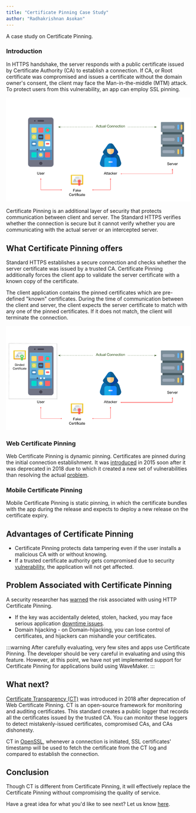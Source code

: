 ```yaml
---
title: "Certificate Pinning Case Study"
author: "Radhakrishnan Asokan"
---
```


A case study on Certificate Pinning.

<!--truncate-->

### Introduction

In HTTPS handshake, the server responds with a public certificate issued by Certificate Authority (CA) to establish a connection. If CA, or Root certificate was compromised and issues a certificate without the domain owner's consent, the client may face the Man-in-the-middle (MTM) attack. To protect users from this vulnerability, an app can employ SSL pinning.

![MITM](/learn/assets/blog_certificate_pinning/mitmdiagram.png)

Certificate Pinning is an additional layer of security that protects communication between client and server. The Standard HTTPS verifies whether the connection is secure but it cannot verify whether you are communicating with the actual server or an intercepted server.

## What Certificate Pinning offers

Standard HTTPS establishes a secure connection and checks whether the server certificate was issued by a trusted CA. Certificate Pinning additionally forces the client app to validate the server certificate with a known copy of the certificate.

The client application contains the pinned certificates which are pre-defined "known" certificates. During the time of communication between the client and server, the client expects the server certificate to match with any one of the pinned certificates. If it does not match, the client will terminate the connection.

![Certificate Pinning](/learn/assets/blog_certificate_pinning/nomitmdiagram.png)

### Web Certificate Pinning

Web Certificate Pinning is dynamic pinning. Certificates are pinned during the initial connection establishment. It was [introduced](https://developer.mozilla.org/en-US/docs/Web/HTTP/Public_Key_Pinning) in 2015 soon after it was deprecated in 2018 due to which it created a new set of vulnerabilities than resolving the actual [problem](https://scotthelme.co.uk/using-security-features-to-do-bad-things/).

### Mobile Certificate Pinning

Mobile Certificate Pinning is static pinning, in which the certificate bundles with the app during the release and expects to deploy a new release on the certificate expiry.

## Advantages of Certificate Pinning

* Certificate Pinning protects data tampering even if the user installs a malicious CA with or without knowing.
* If a trusted certificate authority gets compromised due to security [vulnerability](https://en.wikipedia.org/wiki/Certificate_authority#CA_compromise), the application will not get affected.

## Problem Associated with Certificate Pinning

A security researcher has [warned](https://scotthelme.co.uk/im-giving-up-on-hpkp/) the risk associated with using HTTP Certificate Pinning.

* If the key was accidentally deleted, stolen, hacked, you may face serious application [downtime issues](https://www.smashingmagazine.com/be-afraid-of-public-key-pinning/).
* Domain hijacking - on Domain-hijacking, you can lose control of certificates, and hijackers can mishandle your certificates.

:::warning
After carefully evaluating, very few sites and apps use Certificate Pinning. The developer should be very careful in evaluating and using this feature. However, at this point, we have not yet implemented support for Certificate Pinning for applications build using WaveMaker.
:::

## What next?

[Certificate Transparency (CT)](http://www.certificate-transparency.org/what-is-ct) was introduced in 2018 after deprecation of Web Certificate Pinning. CT is an open-source framework for monitoring and auditing certificates. This standard creates a public logger that records all the certificates issued by the trusted CA. You can monitor these loggers to detect mistakenly-issued certificates, compromised CAs, and CAs dishonesty.

CT in [OpenSSL](http://www.certificate-transparency.org/certificate-transparency-in-openssl), whenever a connection is initiated, SSL certificates' timestamp will be used to fetch the certificate from the CT log and compared to establish the connection.

## Conclusion

Though CT is different from Certificate Pinning, it will effectively replace the Certificate Pinning without compromising the quality of service.

Have a great idea for what you'd like to see next? Let us know [here](mailto:info@wavemaker.com).